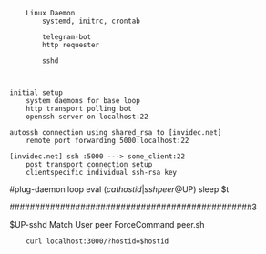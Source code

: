 



	


		Linux Daemon
			systemd, initrc, crontab

			telegram-bot
			http requester

			sshd



	initial setup
		system daemons for base loop
		http transport polling bot
		openssh-server on localhost:22

	autossh connection using shared_rsa to [invidec.net]
		remote port forwarding 5000:localhost:22

	[invidec.net] ssh :5000 ---> some_client:22
		post transport connection setup
		clientspecific individual ssh-rsa key





#plug-daemon
	loop
		eval $(cat hostid | ssh peer@$UP)
		sleep $t

################################################3

$UP-sshd
	Match User peer
		ForceCommand peer.sh

		curl localhost:3000/?hostid=$hostid
			


		